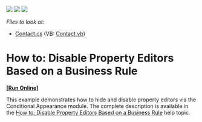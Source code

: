 <!-- default badges list -->
![](https://img.shields.io/endpoint?url=https://codecentral.devexpress.com/api/v1/VersionRange/128589422/11.1.4%2B)
[![](https://img.shields.io/badge/Open_in_DevExpress_Support_Center-FF7200?style=flat-square&logo=DevExpress&logoColor=white)](https://supportcenter.devexpress.com/ticket/details/E1672)
[![](https://img.shields.io/badge/📖_How_to_use_DevExpress_Examples-e9f6fc?style=flat-square)](https://docs.devexpress.com/GeneralInformation/403183)
<!-- default badges end -->
<!-- default file list -->
*Files to look at*:

* [Contact.cs](./CS/EditorStateExample.Module/Contact.cs) (VB: [Contact.vb](./VB/EditorStateExample.Module/Contact.vb))
<!-- default file list end -->
# How to: Disable Property Editors Based on a Business Rule
<!-- run online -->
**[[Run Online]](https://codecentral.devexpress.com/e1672)**
<!-- run online end -->


<p>This example demonstrates how to hide and disable property editors via the Conditional Appearance module. The complete description is available in the <a href="http://documentation.devexpress.com/#Xaf/CustomDocument3221"><u>How to: Disable Property Editors Based on a Business Rule</u></a> help topic.</p>

<br/>


